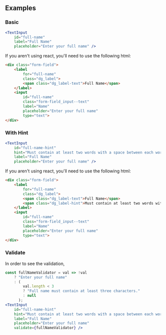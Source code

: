 ## Examples

### Basic

```jsx
<TextInput
    id="full-name"
    label="Full Name"
    placeholder="Enter your full name" />
```

If you aren't using react, you'll need to use the following html:

```html
<div class="form-field">
    <label
        for="full-name"
        class="dg_label">
        <span class="dg_label-text">Full Name</span>
    </label>
    <input
        id="full-name"
        class="form-field_input--text"
        label="Name"
        placeholder="Enter your full name"
        type="text">
</div>
```

### With Hint

```jsx
<TextInput
    id="full-name-hint"
    hint="Must contain at least two words with a space between each word."
    label="Full Name"
    placeholder="Enter your full name" />
```

If you aren't using react, you'll need to use the following html:

```html
<div class="form-field">
    <label
        for="full-name"
        class="dg_label">
        <span class="dg_label-text">Full Name</span>
        <span class="dg_label-hint">Must contain at least two words with a space between each word.</span>
    </label>
    <input
        id="full-name"
        class="form-field_input--text"
        label="Name"
        placeholder="Enter your full name"
        type="text">
</div>
```

### Validate

In order to see the validation, 

```jsx
const fullNameValidator = val => !val
    ? "Enter your full name"
    : (
        val.length < 3
        ? "Full name must contain at least three characters."
        : null
      );
<TextInput
    id="full-name-hint"
    hint="Must contain at least two words with a space between each word."
    label="Full Name"
    placeholder="Enter your full name"
    validate={fullNameValidator} />
```